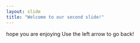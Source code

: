 ```yaml
---
layout: slide
title: "Welcome to our second slide!"
---
```

hope you are enjoying
Use the left arrow to go back!
